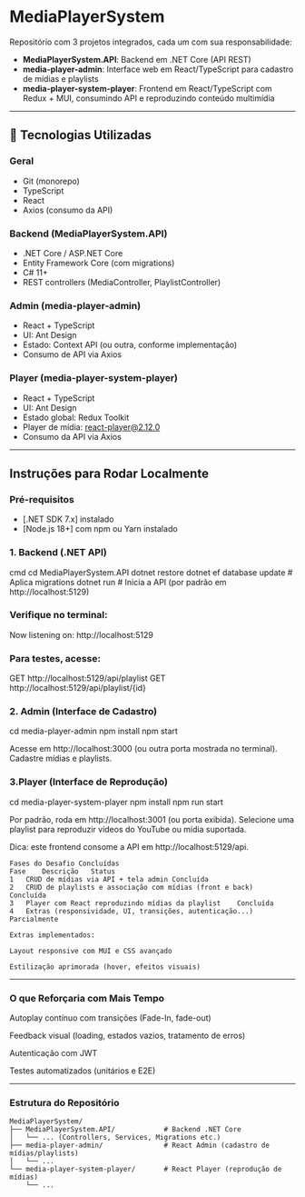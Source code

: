 # MediaPlayerSystem

Repositório com 3 projetos integrados, cada um com sua responsabilidade:

- **MediaPlayerSystem.API**: Backend em .NET Core (API REST)
- **media-player-admin**: Interface web em React/TypeScript para cadastro de mídias e playlists
- **media-player-system-player**: Frontend em React/TypeScript com Redux + MUI, consumindo API e reproduzindo conteúdo multimídia

---

## 🧰 Tecnologias Utilizadas

### Geral
- Git (monorepo)
- TypeScript
- React
- Axios (consumo da API)

### Backend (MediaPlayerSystem.API)
- .NET Core / ASP.NET Core
- Entity Framework Core (com migrations)
- C# 11+
- REST controllers (MediaController, PlaylistController)

### Admin (media-player-admin)
- React + TypeScript
- UI: Ant Design
- Estado: Context API (ou outra, conforme implementação)
- Consumo de API via Axios

### Player (media-player-system-player)
- React + TypeScript
- UI: Ant Design
- Estado global: Redux Toolkit
- Player de mídia: react-player@2.12.0
- Consumo da API via Axios

---

##  Instruções para Rodar Localmente

### Pré-requisitos
- [.NET SDK 7.x] instalado
- [Node.js 18+] com npm ou Yarn instalado

### 1. Backend (.NET API)

cmd
cd MediaPlayerSystem.API
dotnet restore
dotnet ef database update              # Aplica migrations
dotnet run                            # Inicia a API (por padrão em http://localhost:5129)

### Verifique no terminal:
Now listening on: http://localhost:5129

### Para testes, acesse:
GET http://localhost:5129/api/playlist
GET http://localhost:5129/api/playlist/{id}


### 2. Admin (Interface de Cadastro)

cd media-player-admin
npm install
npm start

Acesse em http://localhost:3000
 (ou outra porta mostrada no terminal).
Cadastre mídias e playlists.

### 3.Player (Interface de Reprodução)

cd media-player-system-player
npm install
npm run start

Por padrão, roda em http://localhost:3001
 (ou porta exibida).
Selecione uma playlist para reproduzir vídeos do YouTube ou mídia suportada.

Dica: este frontend consome a API em http://localhost:5129/api.

```text
Fases do Desafio Concluídas
Fase	Descrição	Status
1	CRUD de mídias via API + tela admin	Concluída
2	CRUD de playlists e associação com mídias (front e back)	Concluída
3	Player com React reproduzindo mídias da playlist	Concluída
4	Extras (responsividade, UI, transições, autenticação...)	Parcialmente

Extras implementados:

Layout responsive com MUI e CSS avançado

Estilização aprimorada (hover, efeitos visuais)
```
---

### O que Reforçaria com Mais Tempo

Autoplay contínuo com transições (Fade-In, fade-out)

Feedback visual (loading, estados vazios, tratamento de erros)

Autenticação com JWT

Testes automatizados (unitários e E2E)

---

### Estrutura do Repositório

```text
MediaPlayerSystem/
├── MediaPlayerSystem.API/            # Backend .NET Core
│   └── ... (Controllers, Services, Migrations etc.)
├── media-player-admin/               # React Admin (cadastro de mídias/playlists)
│   └── ...
└── media-player-system-player/       # React Player (reprodução de mídias)
    └── ...

```
